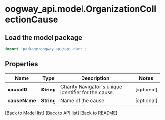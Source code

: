 # oogway_api.model.OrganizationCollectionCause

## Load the model package
```dart
import 'package:oogway_api/api.dart';
```

## Properties
Name | Type | Description | Notes
------------ | ------------- | ------------- | -------------
**causeID** | **String** | Charity Navigator's unique identifier for the cause. | [optional] 
**causeName** | **String** | Name of the cause. | [optional] 

[[Back to Model list]](../README.md#documentation-for-models) [[Back to API list]](../README.md#documentation-for-api-endpoints) [[Back to README]](../README.md)


